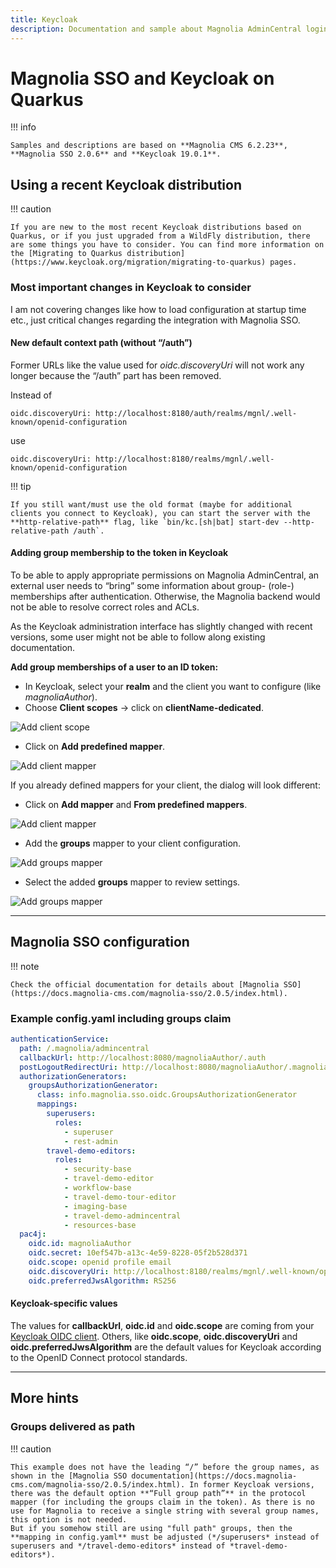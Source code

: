 ```yaml
---
title: Keycloak
description: Documentation and sample about Magnolia AdminCentral login with Keycloak (Quarkus)
---
```


# Magnolia SSO and Keycloak on Quarkus

!!! info

    Samples and descriptions are based on **Magnolia CMS 6.2.23**, **Magnolia SSO 2.0.6** and **Keycloak 19.0.1**.

## Using a recent Keycloak distribution

!!! caution

    If you are new to the most recent Keycloak distributions based on Quarkus, or if you just upgraded from a WildFly distribution, there are some things you have to consider. You can find more information on the [Migrating to Quarkus distribution](https://www.keycloak.org/migration/migrating-to-quarkus) pages.

### Most important changes in Keycloak to consider

I am not covering changes like how to load configuration at startup time etc., just critical changes regarding the integration with Magnolia SSO.

#### New default context path (without “/auth”)

Former URLs like the value used for *oidc.discoveryUri* will not work any longer because the “/auth” part has been removed.

Instead of

`oidc.discoveryUri: http://localhost:8180/auth/realms/mgnl/.well-known/openid-configuration
`

use

`oidc.discoveryUri: http://localhost:8180/realms/mgnl/.well-known/openid-configuration
`

!!! tip

    If you still want/must use the old format (maybe for additional clients you connect to Keycloak), you can start the server with the **http-relative-path** flag, like `bin/kc.[sh|bat] start-dev --http-relative-path /auth`.

#### Adding group membership to the token in Keycloak

To be able to apply appropriate permissions on Magnolia AdminCentral, an external user needs to “bring” some information about group- (role-) memberships after authentication. Otherwise, the Magnolia backend would not be able to resolve correct roles and ACLs.

As the Keycloak administration interface has slightly changed with recent versions, some user might not be able to follow along existing documentation.

**Add group memberships of a user to an ID token:**

- In Keycloak, select your **realm** and the client you want to configure (like *magnoliaAuthor*).
- Choose **Client scopes** → click on **clientName-dedicated**.

![Add client scope](_img/keycloak-sso/01_kc_client_add_scope.png)

- Click on **Add predefined mapper**.

![Add client mapper](_img/keycloak-sso/02_kc_client_add_mapper.png)

If you already defined mappers for your client, the dialog will look different:

- Click on **Add mapper** and **From predefined mappers**.

![Add client mapper](_img/keycloak-sso/03_kc_client_add_mapper.png)

- Add the **groups** mapper to your client configuration.

![Add groups mapper](_img/keycloak-sso/04_kc_client_add_mapper_groups.png)

- Select the added **groups** mapper to review settings.

![Add groups mapper](_img/keycloak-sso/05_kc_client_select_mapper.png)

---

## Magnolia SSO configuration

!!! note

    Check the official documentation for details about [Magnolia SSO](https://docs.magnolia-cms.com/magnolia-sso/2.0.5/index.html).

### Example config.yaml including groups claim

```yaml
authenticationService:
  path: /.magnolia/admincentral
  callbackUrl: http://localhost:8080/magnoliaAuthor/.auth
  postLogoutRedirectUri: http://localhost:8080/magnoliaAuthor/.magnolia/admincentral
  authorizationGenerators:
    groupsAuthorizationGenerator:
      class: info.magnolia.sso.oidc.GroupsAuthorizationGenerator
      mappings:
        superusers:
          roles:
            - superuser
            - rest-admin
        travel-demo-editors:
          roles:
            - security-base
            - travel-demo-editor
            - workflow-base
            - travel-demo-tour-editor
            - imaging-base
            - travel-demo-admincentral
            - resources-base
  pac4j:
    oidc.id: magnoliaAuthor
    oidc.secret: 10ef547b-a13c-4e59-8228-05f2b528d371
    oidc.scope: openid profile email
    oidc.discoveryUri: http://localhost:8180/realms/mgnl/.well-known/openid-configuration
    oidc.preferredJwsAlgorithm: RS256
```

#### Keycloak-specific values

The values for **callbackUrl**, **oidc.id** and **oidc.scope** are coming from your [Keycloak OIDC client](keycloak-client.md). Others, like **oidc.scope**, **oidc.discoveryUri** and **oidc.preferredJwsAlgorithm** are the default values for Keycloak according to the OpenID Connect protocol standards. 

---

## More hints

### Groups delivered as path

!!! caution

    This example does not have the leading “/” before the group names, as shown in the [Magnolia SSO documentation](https://docs.magnolia-cms.com/magnolia-sso/2.0.5/index.html). In former Keycloak versions, there was the default option **“Full group path”** in the protocol mapper (for including the groups claim in the token). As there is no use for Magnolia to receive a single string with several group names, this option is not needed. 
    But if you somehow still are using "full path" groups, then the **mapping in config.yaml** must be adjusted (*/superusers* instead of superusers and */travel-demo-editors* instead of *travel-demo-editors*).

